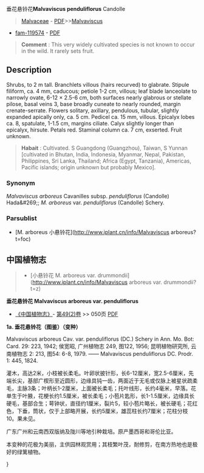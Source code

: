 垂花悬铃花**Malvaviscus penduliflorus** Candolle

> [Malvaceae](http://www.iplant.cn/info/Malvaceae?t=foc) - [PDF](http://www.iplant.cn/foc/pdf/Malvaceae.pdf)>>[Malvaviscus](http://www.iplant.cn/info/Malvaviscus?t=foc)
* [fam-119574](http://www.iplant.cn/foc/fam/119574) - [PDF](http://www.iplant.cn/foc/pdf/Malvaviscus.pdf)

> **Comment** : 
> This very widely cultivated species is not known to occur in the wild. It rarely sets fruit.

## Description

Shrubs, to 2 m tall. Branchlets villous (hairs recurved) to glabrate. Stipule filiform, ca. 4 mm, caducous; petiole 1-2 cm, villous; leaf blade lanceolate to narrowly ovate, 6-12 × 2.5-6 cm, both surfaces nearly glabrous or stellate pilose, basal veins 3, base broadly cuneate to nearly rounded, margin crenate-serrate. Flowers solitary, axillary, pendulous, tubular, slightly expanded apically only, ca. 5 cm. Pedicel ca. 15 mm, villous. Epicalyx lobes ca. 8, spatulate, 1-1.5 cm, margins ciliate. Calyx slightly longer than epicalyx, hirsute. Petals red. Staminal column ca. 7 cm, exserted. Fruit unknown.

> **Habait** : 
> Cultivated. S Guangdong (Guangzhou), Taiwan, S Yunnan [cultivated in Bhutan, India, Indonesia, Myanmar, Nepal, Pakistan, Philippines, Sri Lanka, Thailand; Africa (Egypt, Tanzania), Americas, Pacific islands; origin unknown but probably Mexico].

### Synonym
*Malvaviscus arboreus* Cavanilles subsp. *penduliflorus* (Candolle) Hada&amp;#269;; *M. arboreus* var. *penduliflorus* (Candolle) Schery.


### Parsublist

* [M.  arboreus  小悬铃花](http://www.iplant.cn/info/Malvaviscus arboreus?t=foc)

## 中国植物志

> * [小悬铃花  M.  arboreus var. drummondii](http://www.iplant.cn/info/Malvaviscus arboreus var. drummondii?t=z)

**垂花悬铃花 Malvaviscus arboreus var. penduliflorus**

* [《中国植物志》](http://www.iplant.cn/frps)- [第49(2)卷](http://www.iplant.cn/frps/vol/49(2)) >> 050页 [PDF](http://www.iplant.cn/frps/pdf/49(2)/050.pdf)

**1a. 垂花悬铃花（图鉴）（变种）**

Malvaviscus arboreus Cav. var. penduliflorus (DC.) Schery in Ann. Mo. Bot: Card. 29: 223, 1942; 侯宽昭, 广州植物志 249, 图122, 1956; 昆明植物研究所, 云南植物志 2: 213, 图54: 6-8, 1979. —— Malvaviscus penduliflorus DC. Prodr. 1: 445, 1824.

灌木，高达2米，小枝被长柔毛。叶卵状披针形，长6-12厘米，宽2.5-6厘米，先端长尖，基部广楔形至近圆形，边缘具钝一齿，两面近于无毛或仅脉上被星状疏柔毛，主脉3条；叶柄长1-2厘米，上面被长柔毛；托叶线形，长约4毫米，早落。花单生于叶腋，花梗长约1.5厘米，被长柔毛；小苞片匙形，长1-1.5厘米，边缘具长硬毛，基部合生；萼钟状，直径约1厘米，裂片5，较小苞片略长，被长硬毛；花红色，下垂，筒状，仅于上部略开展，长约5厘米，雄蕊柱长约7厘米；花柱分枝10。果未见。

广东广州和云南西双版纳及陇川等地引种栽培。原产墨西哥和哥伦比亚。

本变种的花极为美丽，主供园林观赏用；其枝繁叶茂，耐修剪，在南方热地也是极好的绿篱植物。


}
